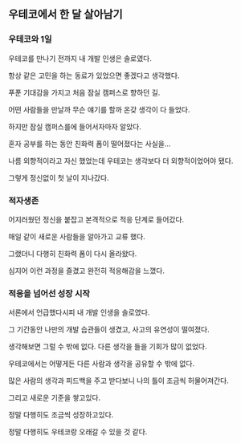 ## 우테코에서 한 달 살아남기

### 우테코와 1일

우테코를 만나기 전까지 내 개발 인생은 솔로였다.

항상 같은 고민을 하는 동료가 있었으면 좋겠다고 생각했다.

푸푼 기대감을 가지고 처음 잠실 캠퍼스로 향하던 길.

어떤 사람들을 만날까 무슨 얘기를 할까 온갖 생각이 다 들었다.

하지만 잠실 캠퍼스를에 들어서자마자 알았다.

혼자 공부를 하는 동안 친화력 폼이 떨어졌다는 사실을...

나름 외향적이라고 자신 했었는데 우테코는 생각보다 더 외향적이었어야 됐다.

그렇게 정신없이 첫 날이 지나갔다.

### 적자생존

어지러웠던 정신을 붙잡고 본격적으로 적응 단계로 들어갔다.

매일 같이 새로운 사람들을 알아가고 교류 했다.

그랬더니 다행히 친화력 폼이 다시 올라왔다.

심지어 이런 과정을 즐겼고 완전히 적응해감을 느꼈다.

### 적응을 넘어선 성장 시작

서론에서 언급했다시피 내 개발 인생을 솔로였다.

그 기간동안 나만의 개발 습관들이 생겼고, 사고의 유연성이 떨여졌다.

생각해보면 그럴 수 밖에 없다. 다른 생각을 들을 기회가 많이 없었다.

우테코에서는 어떻게든 다른 사람과 생각을 공유할 수 밖에 없다.

많은 사람의 생각과 피드백을 주고 받다보니 나의 틀이 조금씩 허물어져간다.

그리고 새로운 기준을 쌓고있다.

정말 다행히도 조금씩 성장하고있다.

정말 다행히도 우테코랑 오래갈 수 있을 것 같다.
